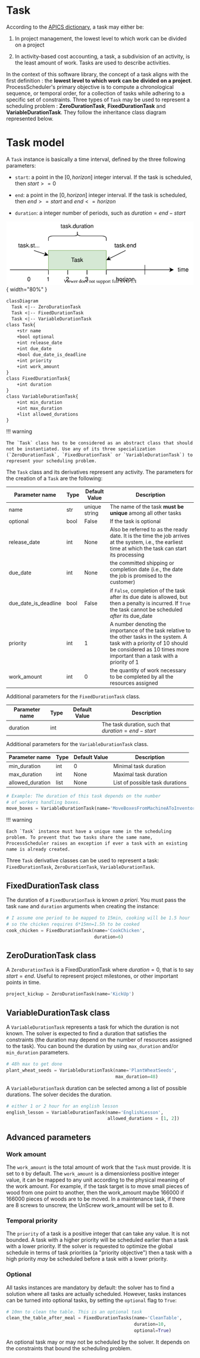 # Task

According to the [APICS dictionary](https://www.ascm.org/), a task may either be:

1. In project management, the lowest level to which work can be divided on a project

2. In activity-based cost accounting, a task, a subdivision of an activity, is the least amount of work. Tasks are used to describe activities.

In the context of this software library, the concept of a task aligns with the first definition : the **lowest level to which work can be divided on a project**. ProcessScheduler's primary objective is to compute a chronological sequence, or temporal order, for a collection of tasks while adhering to a specific set of constraints. Three types of `Task` may be used to represent a scheduling problem : **ZeroDurationTask**, **FixedDurationTask** and **VariableDurationTask**. They follow the inheritance class diagram represented below.

# Task model

A `Task` instance is basically a time interval, defined by the three following parameters:

- `start`: a point in the $[0, horizon]$ integer interval. If the task is scheduled, then $start>=0$

- `end`: a point in the $[0, horizon]$ integer interval. If the task is scheduled, then $end>=start$ and $end<=horizon$

- `duration`: a integer number of periods, such as $duration=end-start$

![A task](img/Task.svg){ width="80%" }

``` mermaid
classDiagram
  Task <|-- ZeroDurationTask
  Task <|-- FixedDurationTask
  Task <|-- VariableDurationTask
class Task{
    +str name
    +bool optional
    +int release_date
    +int due_date
    +bool due_date_is_deadline
    +int priority
    +int work_amount
}
class FixedDurationTask{
    +int duration
}
class VariableDurationTask{
    +int min_duration
    +int max_duration
    +list allowed_durations
}
```

!!! warning

    The `Task` class has to be considered as an abstract class that should not be instantiated. Use any of its three specialization (`ZeroDurationTask`, `FixedDurationTask` or `VariableDurationTask`) to represent your scheduling problem.

The `Task` class and its derivatives represent any activity. The parameters for the creation of a `Task` are the following:

| Parameter name | Type | Default Value |Description |
| ----------- | -----| ---|--------------------------------- |
| name | str | unique string | The name of the task **must be unique** among all other tasks |
|optional | bool | False | If the task is optional || optional | bool | False | If the task is optional |
| release_date | int | None | Also be referred to as the ready date. It is the time the job arrives at the system, i.e., the earliest time at which the task can start its processing |
| due_date | int | None | the committed shipping or completion date (i.e., the date the job is promised to the customer)|
| due_date_is_deadline | bool | False | if `False`, completion of the task after its due date is allowed, but then a penalty is incurred. If `True` the task cannot be scheduled *after* its due_date |
| priority | int | 1 | A number denoting the importance of the task relative to the other tasks in the system. A task with a priority of 10 should be considered as 10 times more important than a task with a priority of 1 |
| work_amount | int | 0 | the quantity of work necessary to be completed by all the resources assigned |

Additional parameters for the `FixedDurationTask` class.

| Parameter name | Type | Default Value |Description |
| ----------- | -----| ---|--------------------------------- |
| duration | int |  | The task duration, such that $duration=end-start$ |

Additional parameters for the `VariableDurationTask` class.

| Parameter name | Type | Default Value |Description |
| ----------- | -----| ---|--------------------------------- |
| min_duration | int | 0 | Minimal task duration |
| max_duration | int | None | Maximal task duration |
| allowed_duration | list | None | List of possible task durations |

``` py
# Example: The duration of this task depends on the number
# of workers handling boxes.
move_boxes = VariableDurationTask(name='MoveBoxesFromMachineAToInventory')
```

!!! warning

    Each `Task` instance must have a unique name in the scheduling problem. To prevent that two tasks share the same name, ProcessScheduler raises an exception if ever a task with an existing name is already created.

Three `Task` derivative classes can be used to represent a task: `FixedDurationTask`, `ZeroDurationTask`, `VariableDurationTask`.

## FixedDurationTask class

The duration of a `FixedDurationTask` is known *a priori*. You must pass the task `name` and `duration` arguments when creating the instance:

``` py
# I assume one period to be mapped to 15min, cooking will be 1.5 hour
# so the chicken requires 6*15mn=1.5h to be cooked
cook_chicken = FixedDurationTask(name='CookChicken',
                                 duration=6)
```

## ZeroDurationTask class

A `ZeroDurationTask` is a FixedDurationTask where $duration=0$, that is to say $start=end$. Useful to represent project milestones, or other important points in time.

``` py
project_kickup = ZeroDurationTask(name='KickUp')
```

## VariableDurationTask class

A `VariableDurationTask` represents a task for which the duration is not known. The solver is expected to find a duration that satisfies the constraints (the duration may depend on the number of resources assigned to the task). You can bound the duration by using `max_duration` and/or `min_duration` parameters.

``` py
# 48h max to get done
plant_wheat_seeds = VariableDurationTask(name='PlantWheatSeeds',
                                         max_duration=48)
```

A `VariableDurationTask` duration can be selected among a list of possible durations. The solver decides the duration.

``` py
# either 1 or 2 hour for an english lesson
english_lesson = VariableDurationTask(name='EnglishLesson',
                                      allowed_durations = [1, 2])
```

## Advanced parameters

### Work amount

The `work_amount` is the total amount of work that the `Task` must provide. It is set to `0` by default. The `work_amount` is a dimensionless positive integer value, it can be mapped to any unit according to the physical meaning of the work amount. For example, if the task target is to move small pieces of wood from one point to another, then the work_amount maybe 166000 if 166000 pieces of woods are to be moved. In a maintenance task, if there are 8 screws to unscrew, the UnScrew work_amount will be set to 8.

### Temporal priority

The `priority` of a task is a positive integer that can take any value. It is not bounded. A task with a higher priority will be scheduled earlier than a task with a lower priority. If the solver is requested to optimize the global schedule in terms of task priorities (a "priority objective") then a task with a high priority *may* be scheduled before a task with a lower priority.

### Optional

All tasks instances are mandatory by default: the solver has to find a solution where all tasks are actually scheduled. However, tasks instances can be turned into optional tasks, by setting the `optional` flag to `True`:

``` py
# 10mn to clean the table. This is an optional task
clean_the_table_after_meal = FixedDurationTasks(name='CleanTable',
                                                duration=10,
                                                optional=True)
```

An optional task may or may not be scheduled by the solver. It depends on the constraints that bound the scheduling problem.

